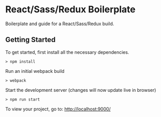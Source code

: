 # React/Sass/Redux Boilerplate

Boilerplate and guide for a React/Sass/Redux build.

## Getting Started

To get started, first install all the necessary dependencies.

```
> npm install
```

Run an initial webpack build

```
> webpack
```

Start the development server (changes will now update live in browser)

```
> npm run start
```

To view your project, go to: [http://localhost:9000/](http://localhost:9000/)
